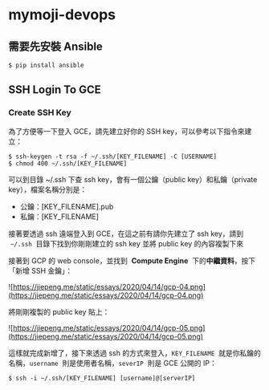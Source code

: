 # mymoji-devops

## 需要先安裝 Ansible

```
$ pip install ansible
```

## SSH Login To GCE

### Create SSH Key

為了方便等一下登入 GCE，請先建立好你的 SSH key，可以參考以下指令來建立：

```
$ ssh-keygen -t rsa -f ~/.ssh/[KEY_FILENAME] -C [USERNAME]
$ chmod 400 ~/.ssh/[KEY_FILENAME]
```

可以到目錄 ~/.ssh 下查 ssh key，會有一個公鑰（public key）和私鑰（private key），檔案名稱分別是：

- 公鑰：[KEY_FILENAME].pub
- 私鑰：[KEY_FILENAME]

接著要透過 ssh 遠端登入到 GCE，在這之前有請你先建立了 ssh key，請到  `~/.ssh`  目錄下找到你剛剛建立的 ssh key 並將 public key 的內容複製下來

接著到 GCP 的 web console，並找到  **Compute Engine**  下的**中繼資料**，按下「新增 SSH 金鑰」：

![https://jiepeng.me/static/essays/2020/04/14/gcp-04.png](https://jiepeng.me/static/essays/2020/04/14/gcp-04.png)

將剛剛複製的 public key 貼上：

![https://jiepeng.me/static/essays/2020/04/14/gcp-05.png](https://jiepeng.me/static/essays/2020/04/14/gcp-05.png)

這樣就完成新增了，接下來透過 ssh 的方式來登入，`KEY_FILENAME`  就是你私鑰的名稱，`username`  則是使用者名稱，`severIP`  則是 GCE 公開的 IP：

```
$ ssh -i ~/.ssh/[KEY_FILENAME] [username]@[serverIP]
```
